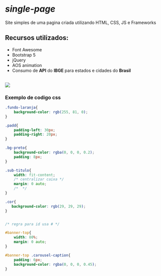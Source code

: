 # _single-page_
 Site simples de uma pagina criada utilizando HTML, CSS, JS e  Frameworks

## Recursos utilizados:
- Font Awesome
- Bootstrap 5
- jQuery
- AOS animation
- Consumo de **API** do **IBGE** para estados e cidades do **Brasil**
<br>

<img src="https://www.tutorialrepublic.com/lib/images/bootstrap-5.0-illustration.png">

### Exemplo de codigo css

```CSS
.fundo-laranja{
    background-color: rgb(255, 81, 0);
}

.padd{
    padding-left: 30px; 
    padding-right: 20px;
}

.bg-preto{
    background-color: rgba(0, 0, 0, 0.2);
    padding: 8px;    
}

.sub-titulo{
    width: fit-content;
    /* centralizar caixa */
    margin: 0 auto;
    /*  */
}

.cor{
   background-color: rgb(29, 29, 29);
}


/* regra para id usa # */

#banner-top{
    width: 80%;
    margin: 0 auto;
}

#banner-top .carousel-caption{
    padding: 6px;
    background-color: rgba(0, 0, 0, 0.45);
}


```

